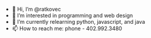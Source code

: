 - 👋 Hi, I’m @ratkovec
- 👀 I’m interested in programming and web design
- 🌱 I’m currently relearning python, javascript, and java
- 📫 How to reach me: phone - 402.992.3480

<!---
ratkovec/ratkovec is a ✨ special ✨ repository because its `README.md` (this file) appears on your GitHub profile.
You can click the Preview link to take a look at your changes.
--->
